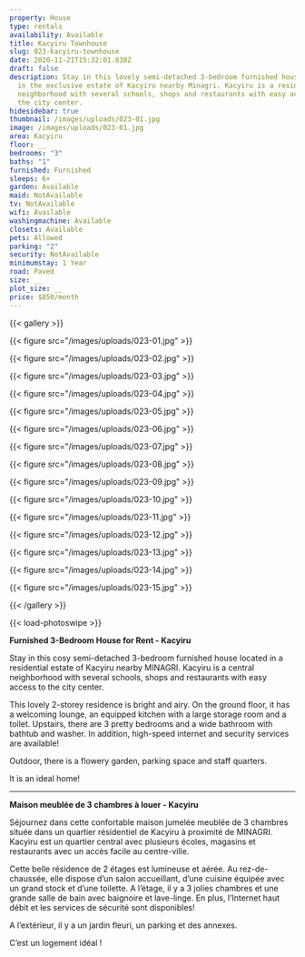 ```yaml
---
property: House
type: rentals
availability: Available
title: Kacyiru Townhouse
slug: 023-kacyiru-townhouse
date: 2020-11-21T15:32:01.838Z
draft: false
description: Stay in this lovely semi-detached 3-bedroom furnished house located
  in the exclusive estate of Kacyiru nearby Minagri. Kacyiru is a residential
  neighborhood with several schools, shops and restaurants with easy access to
  the city center.
hidesidebar: true
thumbnail: /images/uploads/023-01.jpg
image: /images/uploads/023-01.jpg
area: Kacyiru
floor: __
bedrooms: "3"
baths: "1"
furnished: Furnished
sleeps: 6+
garden: Available
maid: NotAvailable
tv: NotAvailable
wifi: Available
washingmachine: Available
closets: Available
pets: Allowed
parking: "2"
security: NotAvailable
minimumstay: 1 Year
road: Paved
size: __
plot_size: __
price: $850/month
---
```

{{< gallery >}}

{{< figure src="/images/uploads/023-01.jpg" >}}

{{< figure src="/images/uploads/023-02.jpg" >}}

{{< figure src="/images/uploads/023-03.jpg" >}}

{{< figure src="/images/uploads/023-04.jpg" >}}

{{< figure src="/images/uploads/023-05.jpg" >}}

{{< figure src="/images/uploads/023-06.jpg" >}}

{{< figure src="/images/uploads/023-07.jpg" >}}

{{< figure src="/images/uploads/023-08.jpg" >}}

{{< figure src="/images/uploads/023-09.jpg" >}}

{{< figure src="/images/uploads/023-10.jpg" >}}

{{< figure src="/images/uploads/023-11.jpg" >}}

{{< figure src="/images/uploads/023-12.jpg" >}}

{{< figure src="/images/uploads/023-13.jpg" >}}

{{< figure src="/images/uploads/023-14.jpg" >}}

{{< figure src="/images/uploads/023-15.jpg" >}}

{{< /gallery >}}

{{< load-photoswipe >}}

**Furnished 3-Bedroom House for Rent - Kacyiru**

Stay in this cosy semi-detached 3-bedroom furnished house located in a residential estate of Kacyiru nearby MINAGRI. Kacyiru is a central neighborhood with several schools, shops and restaurants with easy access to the city center.

This lovely 2-storey residence is bright and airy. On the ground floor, it has a welcoming lounge, an equipped kitchen with a large storage room and a toilet. Upstairs, there are 3 pretty bedrooms and a wide bathroom with bathtub and washer. In addition, high-speed internet and security services are available!

Outdoor, there is a flowery garden, parking space and staff quarters.

It is an ideal home!

- - -

**Maison meublée de 3 chambres à louer - Kacyiru**

Séjournez dans cette confortable maison jumelée meublée de 3 chambres située dans un quartier résidentiel de Kacyiru à proximité de MINAGRI. Kacyiru est un quartier central avec plusieurs écoles, magasins et restaurants avec un accès facile au centre-ville.

Cette belle résidence de 2 étages est lumineuse et aérée. Au rez-de-chaussée, elle dispose d’un salon accueillant, d’une cuisine équipée avec un grand stock et d’une toilette. A l’étage, il y a 3 jolies chambres et une grande salle de bain avec baignoire et lave-linge. En plus, l’Internet haut débit et les services de sécurité sont disponibles!

A l’extérieur, il y a un jardin fleuri, un parking et des annexes.

C’est un logement idéal !